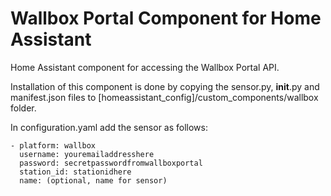 # Wallbox Portal Component for Home Assistant
Home Assistant component for accessing the Wallbox Portal API.

Installation of this component is done by copying the sensor.py, __init__.py and manifest.json files to [homeassistant_config]/custom_components/wallbox folder.

In configuration.yaml add the sensor as follows:

    - platform: wallbox 
      username: youremailaddresshere
      password: secretpasswordfromwallboxportal
      station_id: stationidhere
      name: (optional, name for sensor)
<br>

